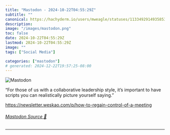 ```yaml
---
title: "Mastodon - 2024-10-22T04:55:29Z"
subtitle: ""
canonical: https://hachyderm.io/users/mweagle/statuses/113349291493585330
description:
image: "/images/mastodon.png"
toc: false
date: 2024-10-22T04:55:29Z
lastmod: 2024-10-22T04:55:29Z
image: ""
tags: ["Social Media"]

categories: ["mastodon"]
# generated: 2024-12-22T19:57:25-08:00
---
```

![Mastodon](/images/mastodon.png)

<p>“For those of us with a collaborative leadership style, it’s important to have scripts you can realistically picture yourself saying.”</p><p><a href="https://newsletter.weskao.com/p/how-to-regain-control-of-a-meeting" target="_blank" rel="nofollow noopener noreferrer" translate="no"><span class="invisible">https://</span><span class="ellipsis">newsletter.weskao.com/p/how-to</span><span class="invisible">-regain-control-of-a-meeting</span></a></p>


###### [Mastodon Source 🐘](https://hachyderm.io/@mweagle/113349291493585330)

___
